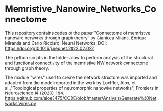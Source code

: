 # Memristive_Nanowire_Networks_Connectome


This repository contains codes of the paper "Connectome of memristive nanowire networks through graph theory" by Gianluca Milano, Enrique Miranda and Carlo Ricciardi
Neural Networks, DOI: https://doi.org/10.1016/j.neunet.2022.02.022

The python scripts in the folder allow to perform analysis of the structural and functional connectivity of the memristive NW network connectome through graph theory. 

The module "wires" used to create the network structure was imported and adapted from the model reported in the work by Loeffler, Alon, et al.,"Topological properties of neuromorphic nanowire networks", Frontiers in Neuroscience 14 (2020): 184. https://github.com/aloe8475/CODE/blob/master/Analysis/Generate%20Networks/wires.py
